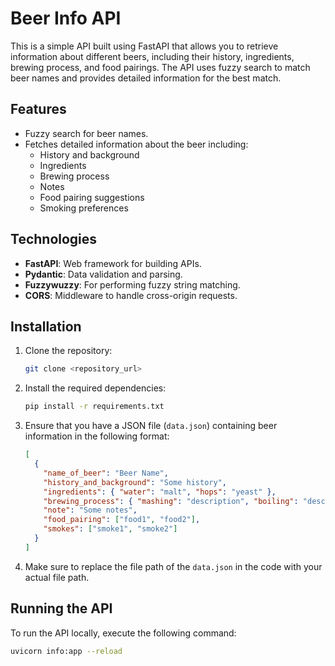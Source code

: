 # Beer Info API

This is a simple API built using FastAPI that allows you to retrieve information about different beers, including their history, ingredients, brewing process, and food pairings. The API uses fuzzy search to match beer names and provides detailed information for the best match.

## Features

- Fuzzy search for beer names.
- Fetches detailed information about the beer including:
  - History and background
  - Ingredients
  - Brewing process
  - Notes
  - Food pairing suggestions
  - Smoking preferences
  
## Technologies

- **FastAPI**: Web framework for building APIs.
- **Pydantic**: Data validation and parsing.
- **Fuzzywuzzy**: For performing fuzzy string matching.
- **CORS**: Middleware to handle cross-origin requests.

## Installation

1. Clone the repository:

    ```bash
    git clone <repository_url>
    ```

2. Install the required dependencies:

    ```bash
    pip install -r requirements.txt
    ```

3. Ensure that you have a JSON file (`data.json`) containing beer information in the following format:

    ```json
    [
      {
        "name_of_beer": "Beer Name",
        "history_and_background": "Some history",
        "ingredients": { "water": "malt", "hops": "yeast" },
        "brewing_process": { "mashing": "description", "boiling": "description", "cooling": "description", "frementation": "description", "conditining": "description", "filtering and packaging": "description" },
        "note": "Some notes",
        "food_pairing": ["food1", "food2"],
        "smokes": ["smoke1", "smoke2"]
      }
    ]
    ```

4. Make sure to replace the file path of the `data.json` in the code with your actual file path.

## Running the API

To run the API locally, execute the following command:

```bash
uvicorn info:app --reload
